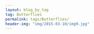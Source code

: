 ```yaml
---
layout: blog_by_tag
tag: Butterflies
permalink: tags/Butterflies/
header-img: "img/2015-03-10/img9.jpg"
---
```

